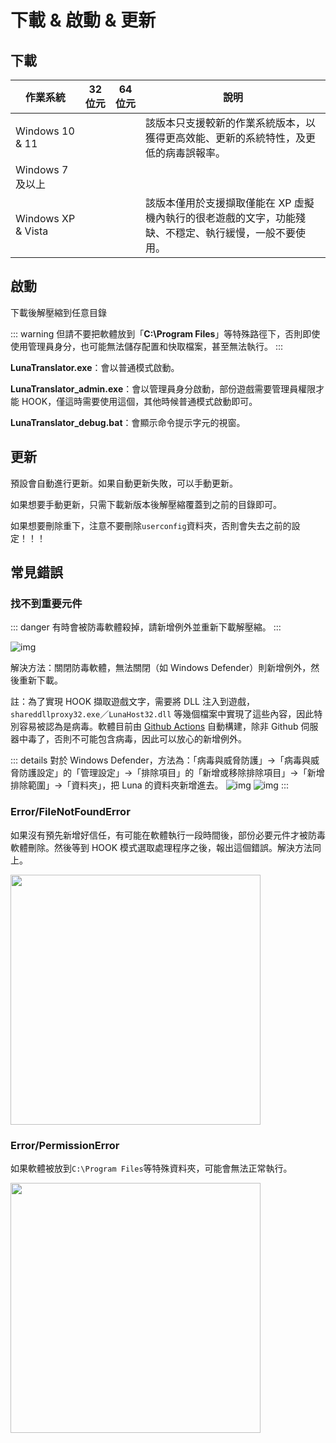 # 下載 & 啟動 & 更新

## 下載

| 作業系統 | 32 位元 | 64 位元 | 說明 |
| - | - | - | - |
| Windows 10 & 11 |  | <downloadbtn href="https://lunatranslator.org/Resource/DownloadLuna/x64_win10?doc=1"/> | 該版本只支援較新的作業系統版本，以獲得更高效能、更新的系統特性，及更低的病毒誤報率。
| Windows 7 及以上 | <downloadbtn href="https://lunatranslator.org/Resource/DownloadLuna/x86_win7?doc=1"/> | <downloadbtn href="https://lunatranslator.org/Resource/DownloadLuna/x64_win7?doc=1"/> |
| Windows XP & Vista | <downloadbtn href="https://lunatranslator.org/Resource/DownloadLuna/x86_winxp?doc=1"/> | | 該版本僅用於支援擷取僅能在 XP 虛擬機內執行的很老遊戲的文字，功能殘缺、不穩定、執行緩慢，一般不要使用。


## 啟動

下載後解壓縮到任意目錄

::: warning
但請不要把軟體放到「**C:\Program Files**」等特殊路徑下，否則即使使用管理員身分，也可能無法儲存配置和快取檔案，甚至無法執行。
:::

**LunaTranslator.exe**：會以普通模式啟動。

**LunaTranslator_admin.exe**：會以管理員身分啟動，部份遊戲需要管理員權限才能 HOOK，僅這時需要使用這個，其他時候普通模式啟動即可。

**LunaTranslator_debug.bat**：會顯示命令提示字元的視窗。

## 更新

預設會自動進行更新。如果自動更新失敗，可以手動更新。

如果想要手動更新，只需下載新版本後解壓縮覆蓋到之前的目錄即可。

如果想要刪除重下，注意不要刪除`userconfig`資料夾，否則會失去之前的設定！！！

## 常見錯誤

### 找不到重要元件

::: danger
有時會被防毒軟體殺掉，請新增例外並重新下載解壓縮。
:::

![img](https://image.lunatranslator.org/zh/cantstart/2.jpg) 

解決方法：關閉防毒軟體，無法關閉（如 Windows Defender）則新增例外，然後重新下載。

註：為了實現 HOOK 擷取遊戲文字，需要將 DLL 注入到遊戲，`shareddllproxy32.exe`／`LunaHost32.dll` 等幾個檔案中實現了這些內容，因此特別容易被認為是病毒。軟體目前由 [Github Actions](https://github.com/HIllya51/LunaTranslator/actions) 自動構建，除非 Github 伺服器中毒了，否則不可能包含病毒，因此可以放心的新增例外。

::: details 對於 Windows Defender，方法為：「病毒與威脅防護」->「病毒與威脅防護設定」的「管理設定」->「排除項目」的「新增或移除排除項目」->「新增排除範圍」->「資料夾」，把 Luna 的資料夾新增進去。
![img](https://image.lunatranslator.org/zh/cantstart/4.png) 
![img](https://image.lunatranslator.org/zh/cantstart/3.png) 
::: 

### Error/FileNotFoundError

如果沒有預先新增好信任，有可能在軟體執行一段時間後，部份必要元件才被防毒軟體刪除。然後等到 HOOK 模式選取處理程序之後，報出這個錯誤。解決方法同上。

<img src="https://image.lunatranslator.org/zh/notfound.png" width=400>

### Error/PermissionError

如果軟體被放到`C:\Program Files`等特殊資料夾，可能會無法正常執行。

<img src="https://image.lunatranslator.org/zh/cantstart/6.png" width=400>

